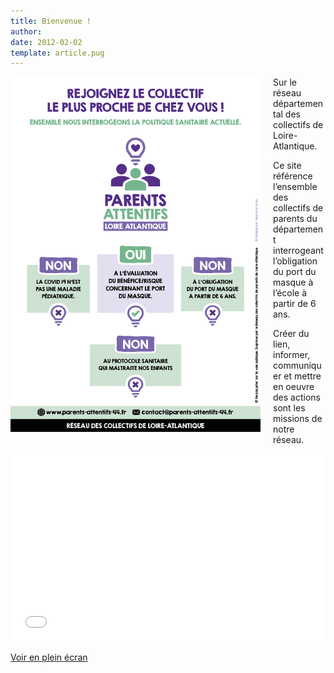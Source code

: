 ```yaml
---
title: Bienvenue !
author: 
date: 2012-02-02
template: article.pug
---
```


<img src="tract.png"
     alt="tract"
     style="float: left; margin-right: 20px; margin-bottom: 20px; width:400px" />

Sur le réseau départemental des collectifs de Loire-Atlantique.

Ce site référence l’ensemble des collectifs de parents du département interrogeant l’obligation du port du masque à l’école à partir de 6 ans.

Créer du lien, informer, communiquer et mettre en oeuvre des actions sont les missions de notre réseau. 


<iframe width="100%" height="300px" frameborder="0" allowfullscreen src="//umap.openstreetmap.fr/fr/map/collectifs-de-parents-loire-atlantique_591412?scaleControl=false&miniMap=false&scrollWheelZoom=false&zoomControl=true&allowEdit=false&moreControl=true&searchControl=null&tilelayersControl=null&embedControl=null&datalayersControl=true&onLoadPanel=undefined&captionBar=false"></iframe><p><a href="//umap.openstreetmap.fr/fr/map/collectifs-de-parents-loire-atlantique_591412">Voir en plein écran</a></p>